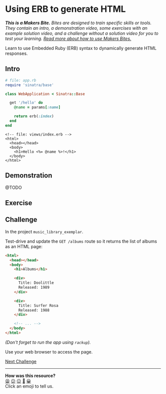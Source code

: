 # Using ERB to generate HTML

_**This is a Makers Bite.** Bites are designed to train specific skills or
tools. They contain an intro, a demonstration video, some exercises with an
example solution video, and a challenge without a solution video for you to test
your learning. [Read more about how to use Makers
Bites.](https://github.com/makersacademy/course/blob/main/labels/bites.md)_

Learn to use Embedded Ruby (ERB) syntax to dynamically generate HTML responses. 

## Intro

```ruby
# file: app.rb
require 'sinatra/base'

class WebApplication < Sinatra::Base 

  get '/hello' do
    @name = params[:name]

    return erb(:index)
  end
end
```

```erb
<!-- file: views/index.erb -->
<html>
  <head></head>
  <body>
    <h1>Hello <%= @name %>!</h1>
  </body>
</html>
```

## Demonstration

@TODO

## Exercise


## Challenge

In the project `music_library_exemplar`.

Test-drive and update the `GET /albums` route so it returns the list of albums as an HTML page:

```html
<html>
  <head></head>
  <body>
    <h1>Albums</h1>

    <div>
      Title: Doolittle
      Released: 1989
    </div>

    <div>
      Title: Surfer Rosa
      Released: 1988
    </div>

    <!-- ... -->
  </body>
</html>
```

_(Don't forget to run the app using `rackup`)._

Use your web browser to access the page.

[Next Challenge](03_using_links.md)

<!-- BEGIN GENERATED SECTION DO NOT EDIT -->

---

**How was this resource?**  
[😫](https://airtable.com/shrUJ3t7KLMqVRFKR?prefill_Repository=makersacademy/web-applications&prefill_File=html_bites/02_using_erb_dynamic_page.md&prefill_Sentiment=😫) [😕](https://airtable.com/shrUJ3t7KLMqVRFKR?prefill_Repository=makersacademy/web-applications&prefill_File=html_bites/02_using_erb_dynamic_page.md&prefill_Sentiment=😕) [😐](https://airtable.com/shrUJ3t7KLMqVRFKR?prefill_Repository=makersacademy/web-applications&prefill_File=html_bites/02_using_erb_dynamic_page.md&prefill_Sentiment=😐) [🙂](https://airtable.com/shrUJ3t7KLMqVRFKR?prefill_Repository=makersacademy/web-applications&prefill_File=html_bites/02_using_erb_dynamic_page.md&prefill_Sentiment=🙂) [😀](https://airtable.com/shrUJ3t7KLMqVRFKR?prefill_Repository=makersacademy/web-applications&prefill_File=html_bites/02_using_erb_dynamic_page.md&prefill_Sentiment=😀)  
Click an emoji to tell us.

<!-- END GENERATED SECTION DO NOT EDIT -->
